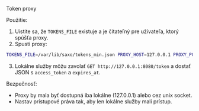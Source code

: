 Token proxy

Použitie:

1. Uistite sa, že `TOKENS_FILE` existuje a je čitateľný pre užívateľa, ktorý spúšťa proxy.
2. Spusti proxy:

```bash
TOKENS_FILE=/var/lib/saxo/tokens_min.json PROXY_HOST=127.0.0.1 PROXY_PORT=8080 python3 token_proxy.py
```

3. Lokálne služby môžu zavolať `GET http://127.0.0.1:8080/token` a dostať JSON s `access_token` a `expires_at`.

Bezpečnosť:
- Proxy by mala byť dostupná iba lokálne (127.0.0.1) alebo cez unix socket.
- Nastav prístupové práva tak, aby len lokálne služby mali prístup.
